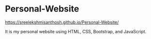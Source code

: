 # Personal-Website

 https://sreelekshmisanthosh.github.io/Personal-Website/

It is my personal website using HTML, CSS,  Bootstrap, and JavaScript.
